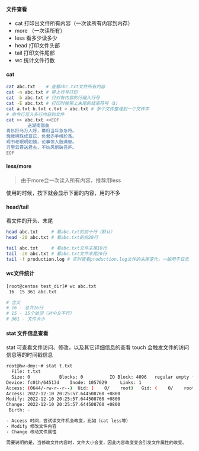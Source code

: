 #### 文件查看
- cat 打印出文件所有内容（一次读所有内容到内存）
- more （一次读所有）
- less 看多少读多少
- head 打印文件头部
- tail 打印文件尾部
- wc 统计文件行数

#### cat
```bash
cat abc.txt    # 查看abc.txt文件所有内容
cat -n abc.txt # 带上行号打印
cat -b abc.txt # 只对有内容的行编入行号
cat -E abc.txt # 打印时候带上末尾的结束符号（$)
cat a.txt b.txt c.txt > abc.txt # 多个文件整理到一个文件中
# 命令行写入多行内容到文件
cat >> abc.txt <<EOF    
        送湖南部曲
青衫匹马万人呼，幕府当年急急符。
愧我明珠成薏苡，负君赤手缚於菟。
观书老眼明如镜，论事惊人胆满躯。
万里云霄送君去，不妨风雨破吾庐。
EOF
```

#### less/more
> 由于more会一次读入所有内容，推荐用less

使用的时候，按下就会显示下面的内容，用的不多

#### head/tail
看文件的开头、末尾

```bash
head abc.txt     # 看abc.txt的前十行（默认）
head -20 abc.txt # 看abc.txt的前20行

tail abc.txt     # 看abc.txt文件末尾10行
tail -20 abc.txt # 看abc.txt文件末尾20行
tail -f production.log # 实时查看production.log文件的末尾变化，一般用于日志
```

#### wc文件统计
```bash
[root@centos test_dir]# wc abc.txt
 16  15 361 abc.txt

# 含义
# 16 - 总共16行
# 15 - 15个单词（对中文不行）
# 361 - 文件大小
```

#### stat 文件信息查看
stat 可查看文件访问、修改，以及其它详细信息的查看
touch 会触发文件的访问信息等的时间戳信息

```bash
root@hw-dmy:~# stat t.txt
  File: t.txt
  Size: 0         	Blocks: 0          IO Block: 4096   regular empty file
Device: fc01h/64513d	Inode: 1057029     Links: 1
Access: (0644/-rw-r--r--)  Uid: (    0/    root)   Gid: (    0/    root)
Access: 2022-12-10 20:25:57.644508760 +0800
Modify: 2022-12-10 20:25:57.644508760 +0800
Change: 2022-12-10 20:25:57.644508760 +0800
 Birth: -

- Access 时间，尝试读文件机会改变，比如（cat less等）
- Modify 修改文件内容
- Change 改动文件属性

需要说明的是，当修改文件内容时，文件大小会变，因此内容改变变会引发文件属性的改变。
```


